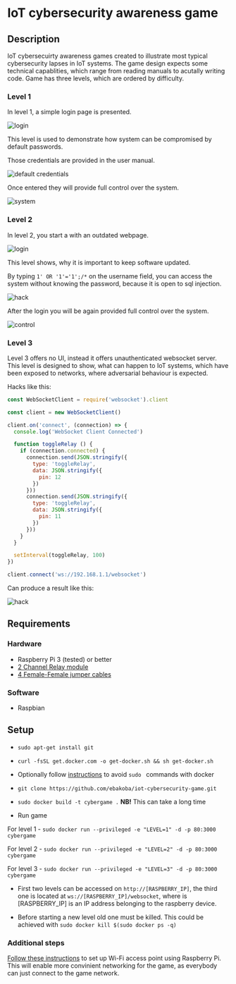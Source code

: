 # IoT cybersecurity awareness game

## Description

IoT cybersecuirty awareness games created to illustrate most typical cybersecurity lapses in IoT systems. The game design expects some technical capablities, which range from reading manuals to acutally writing code. Game has three levels, which are ordered by difficulty.

### Level 1

In level 1, a simple login page is presented.

![login](./images/login-level-1.png)

This level is used to demonstrate how system can be compromised by default passwords.

Those credentials are provided in the user manual.

![default credentials](./images/cred-level-1.png)

Once entered they will provide full control over the system.

![system](./images/control-level-1.gif)


### Level 2

In level 2, you start a with an outdated webpage.

![login](./images/login-level-2.gif)

This level shows, why it is important to keep software updated.

By typing ```1' OR '1'='1';/*``` on the username field, you can access the system without knowing the password, because it is open to sql injection.

![hack](./images/hack-login-level-2.png)

After the login you will be again provided full control over the system.

![control](./images/control-level-2.gif)

### Level 3

Level 3 offers no UI, instead it offers unauthenticated websocket server. This level is designed to show, what can happen to IoT systems, which have been exposed to networks, where adversarial behaviour is expected.

Hacks like this:
```javascript
const WebSocketClient = require('websocket').client

const client = new WebSocketClient()

client.on('connect', (connection) => {
  console.log('WebSocket Client Connected')

  function toggleRelay () {
    if (connection.connected) {
      connection.send(JSON.stringify({
        type: 'toggleRelay',
        data: JSON.stringify({
          pin: 12
        })
      }))
      connection.send(JSON.stringify({
        type: 'toggleRelay',
        data: JSON.stringify({
          pin: 11
        })
      }))
    }
  }

  setInterval(toggleRelay, 100)
})

client.connect('ws://192.168.1.1/websocket')
```

Can produce a result like this:

![hack](./images/hack-level-3.gif)

## Requirements

### Hardware

* Raspberry Pi 3 (tested) or better
* [2 Channel Relay module](https://www.ebay.com/itm/5V-1-2-4-6-8-Channel-Relay-Board-Module-Optocoupler-LED-for-Arduino-PiC-ARM-AVR/401237960337?hash=item5d6ba56691:m:mzkfWblEtqpHZfTceI9Bh9A:rk:1:pf:0)
* [4 Female-Female jumper cables](https://www.ebay.com/itm/40pcs-Dupont-Wire-Color-Jumper-Cable-2-54mm-1P-1P-Female-Female-For-Arduino/191674518846?epid=5003515415&hash=item2ca0b10d3e:g:X78AAOSwEeFVA-sE:rk:3:pf:0)

### Software

* Raspbian

## Setup

* ```sudo apt-get install git```
* ```curl -fsSL get.docker.com -o get-docker.sh && sh get-docker.sh```
* Optionally follow [instructions](https://medium.freecodecamp.org/the-easy-way-to-set-up-docker-on-a-raspberry-pi-7d24ced073ef) to avoid ```sudo ``` commands with docker
* ```git clone https://github.com/ebakoba/iot-cybersecurity-game.git```
* ```sudo docker build -t cybergame .``` **NB!** This can take a long time


* Run game

For level 1 - ```sudo docker run --privileged -e "LEVEL=1" -d -p 80:3000 cybergame```

For level 2 - ```sudo docker run --privileged -e "LEVEL=2" -d -p 80:3000 cybergame```

For level 3 - ```sudo docker run --privileged -e "LEVEL=3" -d -p 80:3000 cybergame```

* First two levels can be accessed on ```http://[RASPBERRY_IP]```, the third one is located at ```ws://[RASPBERRY_IP]/websocket```, where is [RASPBERRY_IP] is an IP address belonging to the raspberry device.

* Before starting a new level old one must be killed. This could be achieved with ```sudo docker kill $(sudo docker ps -q)```

### Additional steps

[Follow these instructions](https://maker.pro/raspberry-pi/projects/how-to-make-a-raspberry-pi-3-hotspot-and-build-a-stand-alone-network) to set up Wi-Fi access point using Raspberry Pi. This will enable more convinient networking for the game, as everybody can just connect to the game network.